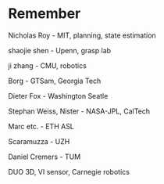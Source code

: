 # Remember

Nicholas Roy - MIT, planning, state estimation

shaojie shen - Upenn, grasp lab

ji zhang - CMU, robotics

Borg - GTSam, Georgia Tech

Dieter Fox - Washington Seatle

Stephan Weiss, Nister - NASA-JPL, CalTech

Marc etc. - ETH ASL

Scaramuzza -  UZH

Daniel Cremers - TUM

DUO 3D, VI sensor, Carnegie robotics


